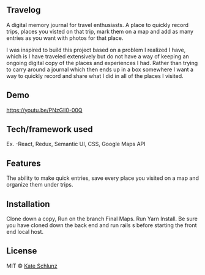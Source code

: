 ## Travelog
A digital memory journal for travel enthusiasts. A place to quickly record trips, places you visted on that trip, mark them on a map and add as many entries as you want with photos for that place.

I was inspired to build this project based on a problem I realized I have, which is I have traveled extensively but do not have a way of keeping an ongoing digital copy of the places and experiences I had. Rather than trying to carry around a journal which then ends up in a box somewhere I want a way to quickly record and share what I did in all of the places I visited.



## Demo
https://youtu.be/PNzGll0-00Q

## Tech/framework used
Ex. -React, Redux, Semantic UI, CSS, Google Maps API


## Features
The ability to make quick entries, save every place you visited on a map and organize them under trips.


## Installation
Clone down a copy, Run on the branch Final Maps. Run Yarn Install. Be sure you have cloned down the back end and run rails s before starting the front end local host.






## License


MIT © [Kate Schlunz]()
